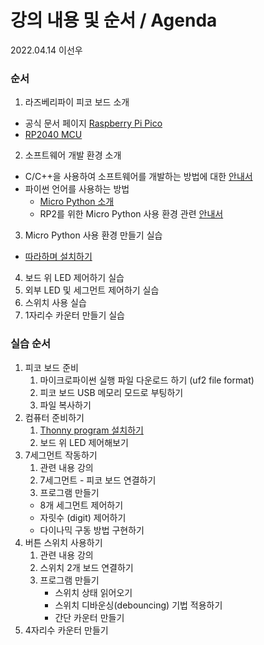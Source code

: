 # 강의 내용 및 순서 / Agenda

2022.04.14
이선우

### 순서
1. 라즈베리파이 피코 보드 소개
  - 공식 문서 페이지 [Raspberry Pi Pico](https://www.raspberrypi.com/documentation/microcontrollers/raspberry-pi-pico.html)
  - [RP2040 MCU](https://www.raspberrypi.com/documentation/microcontrollers/rp2040.html#welcome-to-rp2040)

2. 소프트웨어 개발 환경 소개
  - C/C++을 사용하여 소프트웨어를 개발하는 방법에 대한 [안내서](https://datasheets.raspberrypi.com/pico/raspberry-pi-pico-c-sdk.pdf)
  - 파이썬 언어를 사용하는 방법
    - [Micro Python 소개](https://www.raspberrypi.com/documentation/microcontrollers/micropython.html#what-is-micropython)
    - RP2를 위한 Micro Python 사용 환경 관련 [안내서](https://datasheets.raspberrypi.com/pico/raspberry-pi-pico-python-sdk.pdf)

3. Micro Python 사용 환경 만들기 실습
 - [따라하며 설치하기](https://www.raspberrypi.com/documentation/microcontrollers/micropython.html)
4. 보드 위 LED 제어하기 실습
5. 외부 LED 및 세그먼트 제어하기 실습
6. 스위치 사용 실습
7. 1자리수 카운터 만들기 실습



### 실습 순서
1. 피코 보드 준비
   1.  마이크로파이썬 실행 파일 다운로드 하기 (uf2 file format)
   2. 피코 보드 USB 메모리 모드로 부팅하기
   3. 파일 복사하기
2. 컴퓨터 준비하기
   1. [Thonny program 설치하기](https://thonny.org/)
   2. 보드 위 LED 제어해보기
3. 7세그먼트 작동하기
   1. 관련 내용 강의
   2. 7세그먼트 - 피코 보드 연결하기
   3. 프로그램 만들기
    - 8개 세그먼트 제어하기
    - 자릿수 (digit) 제어하기
    - 다이나믹 구동 방법 구현하기
4. 버튼 스위치 사용하기
   1. 관련 내용 강의
   2. 스위치 2개 보드 연결하기
   3. 프로그램 만들기
      - 스위치 상태 읽어오기
      - 스위치 디바운싱(debouncing) 기법 적용하기
      - 간단 카운터 만들기
5. 4자리수 카운터 만들기


     